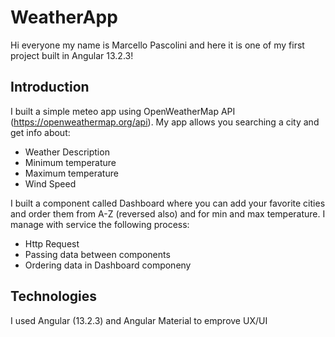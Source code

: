 # WeatherApp

Hi everyone my name is Marcello Pascolini and here it is one of my first project built in Angular 13.2.3!

## Introduction

I built a simple meteo app using OpenWeatherMap API (https://openweathermap.org/api). My app allows you searching a city and get info about:
- Weather Description
- Minimum temperature
- Maximum temperature
- Wind Speed

I built a component called Dashboard where you can add your favorite cities and order them from A-Z (reversed also) and for min and max temperature.
I manage with service the following process:
- Http Request
- Passing data between components
- Ordering data in Dashboard componeny

## Technologies

I used Angular (13.2.3) and Angular Material to emprove UX/UI

